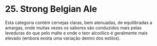# 25. Strong Belgian Ale

Esta categoria contém cervejas claras, bem atenuadas, de equilibradas a amargas, onde muitas vezes os sabores são conduzidos mais pelas leveduras do que pelo malte e onde o teor alcoólico é geralmente mais elevado (embora exista uma variação dentro dos estilos).